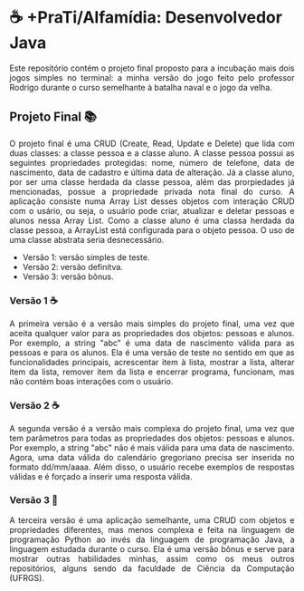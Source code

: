 # :coffee: +PraTi/Alfamídia: Desenvolvedor Java

<p align="justify">
Este repositório contém o projeto final proposto para a incubação mais dois jogos simples no terminal: a minha versão do jogo feito pelo professor Rodrigo durante o curso semelhante à batalha naval e o jogo da velha.
</p>

## Projeto Final :books:

<p align="justify">
O projeto final é uma CRUD (Create, Read, Update e Delete) que lida com duas classes: a classe pessoa e a classe aluno. A classe pessoa possui as seguintes propriedades protegidas: nome, número de telefone, data de nascimento, data de cadastro e última data de alteração. Já a classe aluno, por ser uma classe herdada da classe pessoa, além das prorpiedades já mencionadas, possue a propriedade privada nota final do curso. A aplicação consiste numa Array List desses objetos com interação CRUD com o usário, ou seja, o usuário pode criar, atualizar e deletar pessoas e alunos nessa Array List. Como a classe aluno é uma classa herdada da classe pessoa, a ArrayList está configurada para o objeto pessoa. O uso de uma classe abstrata seria desnecessário.
</p>

- Versão 1: versão simples de teste.
- Versão 2: versão definitva.
- Versão 3: versão bônus.

### Versão 1 :coffee:

<p align="justify">
A primeira versão é a versão mais simples do projeto final, uma vez que aceita qualquer valor para as propriedades dos objetos: pessoas e alunos. Por exemplo, a string "abc" é uma data de nascimento válida para as pessoas e para os alunos. Ela é uma versão de teste no sentido em que as funcionalidades principais, acrescentar item à lista, mostrar a lista, alterar item da lista, remover item da lista e encerrar programa, funcionam, mas não contém boas interações com o usuário.
</p>

### Versão 2 :coffee:

<p align="justify">
A segunda versão é a versão mais complexa do projeto final, uma vez que tem parâmetros para todas as propriedades dos objetos: pessoas e alunos. Por exemplo, a string "abc" não é mais válida para uma data de nascimento. Agora, uma data válida do calendário gregoriano precisa ser inserida no formato dd/mm/aaaa. Além disso, o usuário recebe exemplos de respostas válidas e é forçado a inserir uma resposta válida.
</p>

### Versão 3 :snake:

<p align="justify">
A terceira versão é uma aplicação semelhante, uma CRUD com objetos e propriedades diferentes, mas menos complexa e feita na linguagem de programação Python ao invés da linguagem de programação Java, a linguagem estudada durante o curso. Ela é uma versão bônus e serve para mostrar outras habilidades minhas, assim como os meus outros repositórios, alguns sendo da faculdade de Ciência da Computação (UFRGS).
</p>

